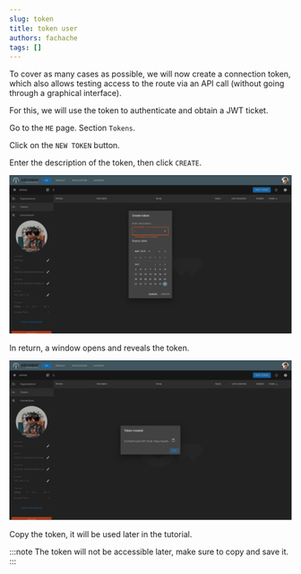 ```yaml
---
slug: token
title: token user
authors: fachache
tags: []
---
```


To cover as many cases as possible, we will now create a connection token, which also allows testing access to the route via an API call (without going through a graphical interface).

For this, we will use the token to authenticate and obtain a JWT ticket.

Go to the `ME` page. Section `Tokens`.

Click on the `NEW TOKEN` button.

Enter the description of the token, then click `CREATE`.

![create-token](../img/create-token.png)

In return, a window opens and reveals the token.

![token-created](../img/token-created.png)

Copy the token, it will be used later in the tutorial.

:::note
The token will not be accessible later, make sure to copy and save it.
:::
